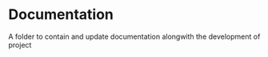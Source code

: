 # Documentation

A folder to contain and update documentation alongwith the development of project



